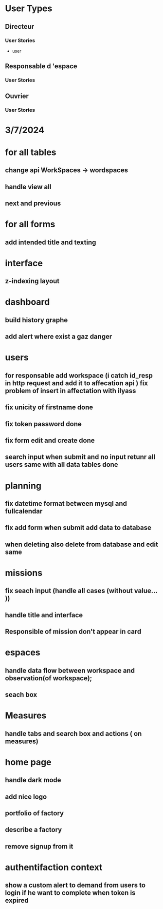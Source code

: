 # User Types 
## Directeur 
### User Stories 
- user 
## Responsable d 'espace
### User Stories 
## Ouvrier
### User Stories 

# 3/7/2024 
# for all tables 
## change api WorkSpaces -> wordspaces
## handle view all 
## next and previous 
# for all forms 
## add intended title and texting 
# interface 
## z-indexing layout 
# dashboard 
## build history graphe  
## add alert where exist a gaz danger 
# users 
## for responsable add workspace  (i catch id_resp in http request and add it to affecation api )  fix problem of insert in affectation with ilyass 
## fix unicity of firstname  done 
## fix token password  done 
## fix form edit and create  done 
##  search input when submit and no input retunr all users same with all data tables done 

# planning  
## fix datetime format between mysql and fullcalendar
## fix add form when submit add data to database 
## when deleting also delete from database and edit same 

# missions 
## fix seach input (handle all cases (without value...  ))  
## handle title and interface 
## Responsible of mission don't appear in card 
# espaces 
## handle data flow between workspace and observation(of workspace); 
## seach box 
# Measures 
## handle tabs and search box and actions ( on measures) 
# home page 
## handle dark mode 
## add nice logo 
## portfolio of factory 
## describe a factory 
## remove signup from it    
# authentifaction context
## show a custom alert to demand from users to login if he want to complete when token is expired 



